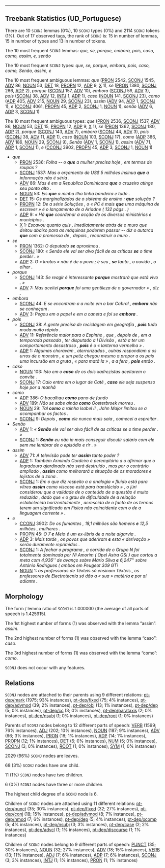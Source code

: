 

--------------------------------------------------------------------------------

## Treebank Statistics (UD_Portuguese)

There are 10 `SCONJ` lemmas (0%), 10 `SCONJ` types (0%) and 2114 `SCONJ` tokens (1%).
Out of 17 observed tags, the rank of `SCONJ` is: 15 in number of lemmas, 15 in number of types and 13 in number of tokens.

The 10 most frequent `SCONJ` lemmas: <em>que, se, porque, embora, pois, caso, como, assim, e, senão</em>

The 10 most frequent `SCONJ` types:  <em>que, se, porque, embora, pois, caso, como, Senão, assim, e</em>

The 10 most frequent ambiguous lemmas: <em>que</em> ([PRON]() 2542, [SCONJ]() 1545, [ADV]() 86, [NOUN]() 53, [DET]() 18, [PROPN]() 12, [ADP]() 9, [X]() 1), <em>se</em> ([PRON]() 1380, [SCONJ]() 266, [ADP]() 2), <em>porque</em> ([SCONJ]() 157, [ADV]() 10), <em>embora</em> ([SCONJ]() 59, [ADV]() 3), <em>pois</em> ([SCONJ]() 38, [ADV]() 12, [INTJ]() 1, [ADP]() 1), <em>caso</em> ([NOUN]() 141, [SCONJ]() 23), <em>como</em> ([ADP]() 405, [ADV]() 215, [NOUN]() 29, [SCONJ]() 23), <em>assim</em> ([ADV]() 94, [ADP]() 1, [SCONJ]() 1), <em>e</em> ([CCONJ]() 4061, [PROPN]() 45, [ADP]() 2, [SCONJ]() 1, [NOUN]() 1), <em>senão</em> ([ADV]() 6, [ADP]() 3, [SCONJ]() 1)

The 10 most frequent ambiguous types:  <em>que</em> ([PRON]() 2536, [SCONJ]() 1537, [ADV]() 86, [NOUN]() 53, [DET]() 15, [PROPN]() 12, [ADP]() 9, [X]() 1), <em>se</em> ([PRON]() 1362, [SCONJ]() 180, [ADP]() 2), <em>porque</em> ([SCONJ]() 143, [ADV]() 7), <em>embora</em> ([SCONJ]() 44, [ADV]() 3), <em>pois</em> ([SCONJ]() 38, [ADV]() 11, [ADP]() 1), <em>caso</em> ([NOUN]() 103, [SCONJ]() 17), <em>como</em> ([ADP]() 386, [ADV]() 189, [NOUN]() 29, [SCONJ]() 9), <em>Senão</em> ([ADV]() 1, [SCONJ]() 1), <em>assim</em> ([ADV]() 71, [ADP]() 1, [SCONJ]() 1), <em>e</em> ([CCONJ]() 3902, [PROPN]() 45, [ADP]() 3, [SCONJ]() 1, [NOUN]() 1)


* <em>que</em>
  * [PRON]() 2536: <em>Folha -- o <b>que</b> a mulher precisa hoje , em termos de roupas ?</em>
  * [SCONJ]() 1537: <em>Mas o orçamento de US$ 5 milhões insinua <b>que</b> a informação não é séria .</em>
  * [ADV]() 86: <em>Mas é em a Republica Dominicana <b>que</b> o cruzeiro atinge seu ponto alto .</em>
  * [NOUN]() 53: <em>Eis <b>que</b> a minha ilha tinha bandeira e tudo .</em>
  * [DET]() 15: <em>Os marginalizados de o sistema de ensino : <b>que</b> solução ?</em>
  * [PROPN]() 12: <em>De a série Soluções , o « PC é mais <b>que</b> uma máquina de escrever » é o lançamento de a Ariadne ( 132 págs . )</em>
  * [ADP]() 9: <em>« Há <b>que</b> coordenar a acção de os diversos ministérios e municípios .</em>
  * [X]() 1: <em>Escavou quanto quis , imediatamente atrás de o muro que deitou abaixo para as máquinas poderem passar -- diz o autarca <b>que</b> com a promessa de , depois , reconstruir o muro .</em>
* <em>se</em>
  * [PRON]() 1362: <em>O deputado <b>se</b> aproximou .</em>
  * [SCONJ]() 180: <em>« Senão ele vai ser alvo fácil de as críticas <b>se</b> o time perder . »</em>
  * [ADP]() 2: <em>O « kratos » não é de o povo ; é seu , <b>se</b> tanto , o ouvido , o olhar .</em>
* <em>porque</em>
  * [SCONJ]() 143: <em>Se reagir é interessante <b>porque</b> mostrará que está vivo . »</em>
  * [ADV]() 7: <em>Mas aceitei <b>porque</b> foi uma gentileza de o governador » , diz .</em>
* <em>embora</em>
  * [SCONJ]() 44: <em>E se encontram a a noite em o bar Cabral , <b>embora</b> não se conheçam .</em>
  * [ADV]() 3: <em>Pegou em o papel e em a caneta e foi se <b>embora</b> .</em>
* <em>pois</em>
  * [SCONJ]() 38: <em>A gente precisa de reciclagem em geografia , <b>pois</b> tudo muda muito rápido .</em>
  * [ADV]() 11: <em>Referência maior para o Espinho , que , depois de , em a temporada passada , ter disputado a I Divisão , está a ter um comportamento desastroso , <b>pois</b> é o « lanterna vermelha » .</em>
  * [ADP]() 1: <em>Algumas choravam , aterrorizadas , outras respondiam a os urros de o monstro , e um petiz chegou mesmo a propor a os pais uma incursão em a gruta , « para matá la » , a a fera , <b>pois</b> então .</em>
* <em>caso</em>
  * [NOUN]() 103: <em>Isto em o <b>caso</b> de os dois xadrezistas aceitarem o convite .</em>
  * [SCONJ]() 17: <em>Caio entra em o lugar de Catê , <b>caso</b> ele seja suspenso hoje por a manhã</em>
* <em>como</em>
  * [ADP]() 386: <em>O bacalhau <b>como</b> pano de fundo</em>
  * [ADV]() 189: <em>Não se sabe ainda <b>como</b> Oosterbroek morreu .</em>
  * [NOUN]() 29: <em>Tal <b>como</b> a rainha Isabel II , John Major limitou se a acompanhar os factos .</em>
  * [SCONJ]() 9: <em>Depois , <b>como</b> ele nunca mais saía , comecei a espreitar .</em>
* <em>Senão</em>
  * [ADV]() 1: <em>« <b>Senão</b> ele vai ser alvo fácil de as críticas se o time perder . »</em>
  * [SCONJ]() 1: <em><b>Senão</b> eu não ia mais conseguir discutir salário com ele sem me lembrar de o episódio e rir . »</em>
* <em>assim</em>
  * [ADV]() 71: <em>A televisão pode ter <b>assim</b> tanto poder ?</em>
  * [ADP]() 1: <em>Também Armindo Cordeiro é peremptório a o afirmar que o logradouro ajardinado não será destruído , mas por o contrário ampliado , <b>assim</b> como melhorará a situação de os moradores e lojistas de a zona .</em>
  * [SCONJ]() 1: <em>Em o que diz respeito a a analogia « fluido está para vítreo <b>assim</b> como viscoso está para translúcido » , o júri considerou que a validade de o conteúdo de a questão é muito reduzida , dado que « o grau de dificuldade de a relação estabelecida horizontalmente , acrescida de o facto de os termos terem um significado em Física não coincidente com o de a linguagem corrente » .</em>
* <em>e</em>
  * [CCONJ]() 3902: <em>De os fumantes , 18,1 milhões são homens <b>e</b> 12,5 milhões , mulheres .</em>
  * [PROPN]() 45: <em>O 7 <b>e</b> Meio é um ex-libris de a noite algarvia .</em>
  * [ADP]() 3: <em>Mais tarde , os povos que aderiram <b>e</b> esta « derivação » serão duramente reprimidos .</em>
  * [SCONJ]() 1: <em>A fechar o programa , a corrida de o Grupo N foi totalmente dominada por Ni Amorim ( Opel Astra GSi ) que cortou a meta com 4,936'' de avanço sobre Mário Silva <b>e</b> 6,247'' sobre António Rodrigues ( ambos em Peugeot 309 GTi</em>
  * [NOUN]() 1: <em>as professoras de Têxteis só ensinam Têxteis , os professores de Electrotecnia só dão a « sua » matéria <b>e</b> por aí adiante .</em>

## Morphology

The form / lemma ratio of `SCONJ` is 1.000000 (the average of all parts of speech is 1.425915).

The 1st highest number of forms (1) was observed with the lemma “assim”: <em>assim</em>.

The 2nd highest number of forms (1) was observed with the lemma “caso”: <em>caso</em>.

The 3rd highest number of forms (1) was observed with the lemma “como”: <em>como</em>.

`SCONJ` does not occur with any features.


## Relations

`SCONJ` nodes are attached to their parents using 9 different relations: [pt-dep/mark]() (1975; 93% instances), [pt-dep/fixed]() (75; 4% instances), [pt-dep/advmod]() (39; 2% instances), [pt-dep/obj]() (13; 1% instances), [pt-dep/dep]() (5; 0% instances), [pt-dep/cc]() (3; 0% instances), [pt-dep/parataxis]() (2; 0% instances), [pt-dep/nsubj]() (1; 0% instances), [pt-dep/root]() (1; 0% instances)

Parents of `SCONJ` nodes belong to 12 different parts of speech: [VERB]() (1599; 76% instances), [ADJ]() (202; 10% instances), [NOUN]() (187; 9% instances), [ADV]() (66; 3% instances), [PRON]() (18; 1% instances), [ADP]() (14; 1% instances), [PROPN]() (12; 1% instances), [DET]() (6; 0% instances), [NUM]() (5; 0% instances), [SCONJ]() (3; 0% instances), [ROOT]() (1; 0% instances), [SYM]() (1; 0% instances)

2029 (96%) `SCONJ` nodes are leaves.

68 (3%) `SCONJ` nodes have one child.

11 (1%) `SCONJ` nodes have two children.

6 (0%) `SCONJ` nodes have three or more children.

The highest child degree of a `SCONJ` node is 6.

Children of `SCONJ` nodes are attached using 11 different relations: [pt-dep/punct]() (35; 30% instances), [pt-dep/fixed]() (32; 27% instances), [pt-dep/conj]() (18; 15% instances), [pt-dep/advmod]() (8; 7% instances), [pt-dep/nmod]() (7; 6% instances), [pt-dep/dep]() (5; 4% instances), [pt-dep/xcomp]() (5; 4% instances), [pt-dep/nsubj]() (3; 3% instances), [pt-dep/case]() (2; 2% instances), [pt-dep/advcl]() (1; 1% instances), [pt-dep/discourse]() (1; 1% instances)

Children of `SCONJ` nodes belong to 9 different parts of speech: [PUNCT]() (35; 30% instances), [NOUN]() (32; 27% instances), [ADV]() (18; 15% instances), [VERB]() (13; 11% instances), [ADJ]() (7; 6% instances), [ADP]() (7; 6% instances), [SCONJ]() (3; 3% instances), [INTJ]() (1; 1% instances), [PRON]() (1; 1% instances)


